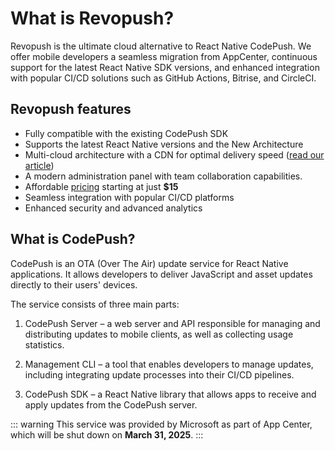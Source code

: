 # What is Revopush?

Revopush is the ultimate cloud alternative to React Native CodePush. 
We offer mobile developers a seamless migration from AppCenter, continuous support for the latest React Native SDK versions, and enhanced integration with popular CI/CD solutions such as GitHub Actions, Bitrise, and CircleCI.

## Revopush features

- Fully compatible with the existing CodePush SDK
- Supports the latest React Native versions and the New Architecture
- Multi-cloud architecture with a CDN for optimal delivery speed ([read our article](https://revopush.org/revopush-speeds-up-react-native-ota))
- A modern administration panel with team collaboration capabilities.
- Affordable [pricing](https://revopush.org/pricing) starting at just **$15**
- Seamless integration with popular CI/CD platforms
- Enhanced security and advanced analytics

## What is CodePush?

CodePush is an OTA (Over The Air) update service for React Native applications. 
It allows developers to deliver JavaScript and asset updates directly to their users' devices.

The service consists of three main parts:

1. CodePush Server – a web server and API responsible for managing and distributing updates to mobile clients, as well as collecting usage statistics.

2. Management CLI – a tool that enables developers to manage updates, including integrating update processes into their CI/CD pipelines.

3. CodePush SDK – a React Native library that allows apps to receive and apply updates from the CodePush server.

::: warning
This service was provided by Microsoft as part of App Center, which will be shut down on **March 31, 2025**.
:::
